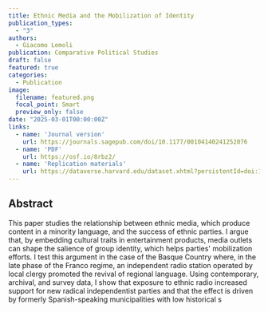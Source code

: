 ```yaml
---
title: Ethnic Media and the Mobilization of Identity
publication_types:
  - "3"
authors:
  - Giacomo Lemoli
publication: Comparative Political Studies
draft: false
featured: true
categories:
  - Publication
image:
  filename: featured.png
  focal_point: Smart
  preview_only: false
date: "2025-03-01T00:00:00Z"
links:
  - name: 'Journal version'
    url: https://journals.sagepub.com/doi/10.1177/00104140241252076
  - name: 'PDF'
    url: https://osf.io/8rbz2/
  - name: 'Replication materials'
    url: https://dataverse.harvard.edu/dataset.xhtml?persistentId=doi:10.7910/DVN/PWOAK4
---
```


## Abstract

This paper studies the relationship between ethnic media, which produce content in a minority language, and the success of ethnic parties. 
I argue that, by embedding cultural traits in entertainment products, media outlets can shape the salience of group identity, which helps parties' mobilization efforts. I test this argument in the case of the Basque Country where, in the late phase of the Franco regime, an independent radio station operated by local clergy promoted the revival of regional language. Using contemporary, archival, and survey data, I show that exposure to ethnic radio increased support for new radical independentist parties and that the effect is driven by formerly Spanish-speaking municipalities with low historical s